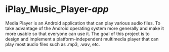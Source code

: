 # iPlay_Music_Player-_app_


Media Player is an Android application that can play various audio files. To take advantage of the Android operating system more generally and make it more usable so that everyone can use it. The goal of this project is to design and implement a platform-independent multimedia player that can play most  audio files such as .mp3, .wav, etc.
